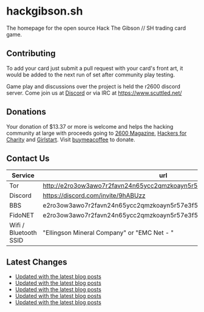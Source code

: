 # hackgibson.sh
The homepage for the open source Hack The Gibson // SH trading card game.


## Contributing

To add your card just submit a pull request with your card's front art, it would be added to the next run of set after community play testing.

Game play and discussions over the project is held the r2600 discord server. Come join us at [Discord](https://discord.com/invite/9hABUzz) or via IRC at https://www.scuttled.net/


## Donations

Your donation of $13.37 or more is welcome and helps the hacking community at large with proceeds going to [2600 Magazine](https://2600.com/), [Hackers for Charity](https://hackersforcharity.org) and [Girlstart](https://girlstart.org).  Visit [buymeacoffee](https://www.buymeacoffee.com/hackgibson.sh) to donate.


## Contact Us

Service | url
-|-
Tor | http://e2ro3ow3awo7r2favn24n65ycc2qmzkoayn5r57e3f56nvjwdcgg32ad.onion
Discord | https://discord.com/invite/9hABUzz
BBS | e2ro3ow3awo7r2favn24n65ycc2qmzkoayn5r57e3f56nvjwdcgg32ad.onion:23
FidoNET | e2ro3ow3awo7r2favn24n65ycc2qmzkoayn5r57e3f56nvjwdcgg32ad.onion:24554
Wifi / Bluetooth SSID | "Ellingson Mineral Company" or "EMC Net - <fidonet address>"

## Latest Changes
<!-- BLOG-POST-LIST:START -->
- [Updated with the latest blog posts](https://github.com/DFW2600/hackgibson.sh/commit/8f30384fde2e22a7dde14dcdef51f00797113c37)
- [Updated with the latest blog posts](https://github.com/DFW2600/hackgibson.sh/commit/e23d3694145fac75db681a96076c074ee5a1c46c)
- [Updated with the latest blog posts](https://github.com/DFW2600/hackgibson.sh/commit/09a7a299635f6ebc3c3a5ceac94d6e2494f87f9d)
- [Updated with the latest blog posts](https://github.com/DFW2600/hackgibson.sh/commit/38c22970d09d5ab000494a922eea5fa1ac0fe5f8)
- [Updated with the latest blog posts](https://github.com/DFW2600/hackgibson.sh/commit/aa621e018759a5ab454fdf2e4a2d08516e3d7b58)
<!-- BLOG-POST-LIST:END -->
